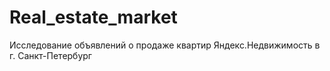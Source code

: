 # Real_estate_market
Исследование объявлений о продаже квартир Яндекс.Недвижимость в г. Санкт-Петербург
